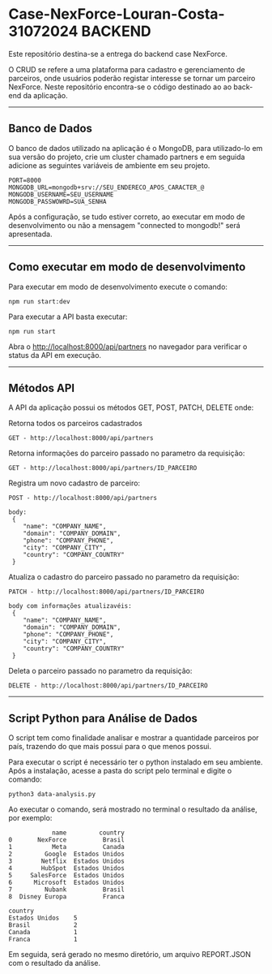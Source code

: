 # Case-NexForce-Louran-Costa-31072024 BACKEND

Este repositório destina-se a entrega do backend case NexForce.

O CRUD se refere a uma plataforma para cadastro e gerenciamento de parceiros, onde usuários poderão registar interesse se tornar um parceiro NexForce. Neste repositório encontra-se o código destinado ao ao back-end da aplicação.

---

## Banco de Dados

O banco de dados utilizado na aplicação é o MongoDB, para utilizado-lo em sua versão do projeto, crie um cluster chamado partners e em seguida adicione as seguintes variáveis de ambiente em seu projeto.

```
PORT=8000
MONGODB_URL=mongodb+srv://SEU_ENDERECO_APOS_CARACTER_@
MONGODB_USERNAME=SEU_USERNAME
MONGODB_PASSWOWRD=SUA_SENHA
```

Após a configuração, se tudo estiver correto, ao executar em modo de desenvolvimento ou não a mensagem "connected to mongodb!" será apresentada.

---

## Como executar em modo de desenvolvimento

Para executar em modo de desenvolvimento execute o comando:

```
npm run start:dev
```

Para executar a API basta executar:

```
npm run start
```

Abra o [http://localhost:8000/api/partners](http://localhost:8000/api/partners) no navegador para verificar o status da API em execução.

---
## Métodos API
A API da aplicação possui os métodos GET, POST, PATCH, DELETE onde:

Retorna todos os parceiros cadastrados
```
GET - http://localhost:8000/api/partners
```
Retorna informações do parceiro passado no parametro da requisição:
```
GET - http://localhost:8000/api/partners/ID_PARCEIRO
```

Registra um novo cadastro de parceiro:
```
POST - http://localhost:8000/api/partners

body:
 {
    "name": "COMPANY_NAME",
    "domain": "COMPANY_DOMAIN",
    "phone": "COMPANY_PHONE",
    "city": "COMPANY_CITY",
    "country": "COMPANY_COUNTRY"
 }

```
Atualiza o cadastro do parceiro passado no parametro da requisição:
```
PATCH - http://localhost:8000/api/partners/ID_PARCEIRO

body com informações atualizavéis:
 {
    "name": "COMPANY_NAME",
    "domain": "COMPANY_DOMAIN",
    "phone": "COMPANY_PHONE",
    "city": "COMPANY_CITY",
    "country": "COMPANY_COUNTRY"
 }

```
Deleta o parceiro passado no parametro da requisição:
```
DELETE - http://localhost:8000/api/partners/ID_PARCEIRO
```

---

## Script Python para Análise de Dados

O script tem como finalidade analisar e mostrar a quantidade parceiros por país, trazendo do que mais possui para o que menos possui.

Para executar o script é necessário ter o python instalado em seu ambiente. Após a instalação, acesse a pasta do script pelo terminal e digite o comando:

```
python3 data-analysis.py
```

Ao executar o comando, será mostrado no terminal o resultado da análise, por exemplo:

```
            name         country
0       NexForce          Brasil
1           Meta          Canada
2         Google  Estados Unidos
3        Netflix  Estados Unidos
4        HubSpot  Estados Unidos
5     SalesForce  Estados Unidos
6      Microsoft  Estados Unidos
7         Nubank          Brasil
8  Disney Europa          Franca

country
Estados Unidos    5
Brasil            2
Canada            1
Franca            1

```

Em seguida, será gerado no mesmo diretório, um arquivo REPORT.JSON com o resultado da análise.
